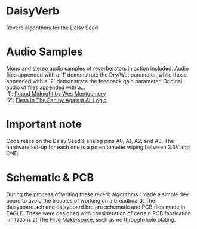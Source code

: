 # DaisyVerb
Reverb algorithms for the Daisy Seed

# Audio Samples
Mono and stereo audio samples of reverberators in action included. Audio files appended with a '1' demonstrate the Dry/Wet parameter, while those appended with a '2' demonstrate the feedback gain parameter.
Original audio of files appended with a...    
'1': [Round Midnight by Wes Montgomery](https://www.youtube.com/watch?v=PMhMiBxuqkg)   
'2': [Flash In The Pan by Against All Logic](https://www.youtube.com/watch?v=LaSEOVulOY0)   

# Important note
Code relies on the Daisy Seed's analog pins A0, A1, A2, and A3. The hardware set-up for each one is a potentiometer wiping between 3.3V and GND.

# Schematic & PCB
During the process of writing these reverb algorithms I made a simple dev board to avoid the troubles of working on a breadboard. The daisyboard.sch and daisyboard.brd are schematic and PCB files made in EAGLE. These were designed with consideration of certain PCB fabrication limitations at [The Hive Makerspace](https://hive.ece.gatech.edu), such as no through-hole plating.


